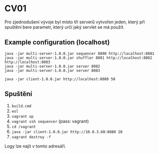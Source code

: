 
# CV01

Pro zjednodušení vývoje byl místo tří serverů vytvořen jeden, který při spuštění bere parametr,
který určí jaký servlet se má použít.

## Example configuration (localhost)
```
java -jar multi-server-1.0.0.jar sequencer 8080 http://localhost:8081
java -jar multi-server-1.0.0.jar shuffler 8081 http://localhost:8082 http://localhost:8083
java -jar multi-server-1.0.0.jar server 8082
java -jar multi-server-1.0.0.jar server 8083

java -jar client-1.0.0.jar http://localhost:8080 50
```

## Spuštění
1) `build.cmd`
2) `wsl`
3) `vagrant up`
4) `vagrant ssh sequencer`
    (pass: vagrant)
5) `cd /vagrant`
6) `java -jar client-1.0.0.jar http://10.0.3.60:8080 20`
7) `vagrant destroy -f`

Logy lze najít v tomto adresáři.

